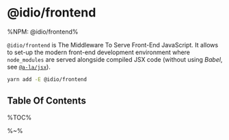 # @idio/frontend

%NPM: @idio/frontend%

`@idio/frontend` is The Middleware To Serve Front-End JavaScript. It allows to set-up the modern front-end development environment where `node_modules` are served alongside compiled JSX code (without using _Babel_, see [`@a-la/jsx`](https://github.com/a-la/jsx)).

```sh
yarn add -E @idio/frontend
```

## Table Of Contents

%TOC%

%~%